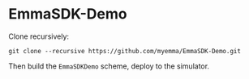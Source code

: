EmmaSDK-Demo
============

Clone recursively:

    git clone --recursive https://github.com/myemma/EmmaSDK-Demo.git


Then build the `EmmaSDKDemo` scheme, deploy to the simulator.

